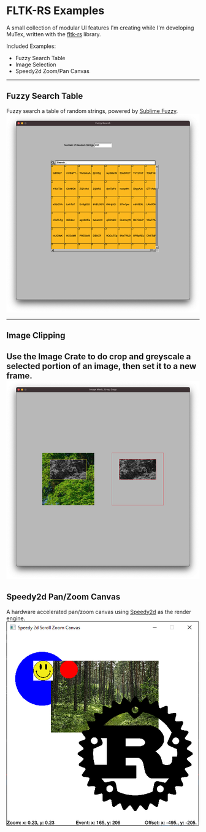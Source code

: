 # FLTK-RS Examples 
A small collection of modular UI features I'm creating while I'm developing MuTex, written with the [fltk-rs](https://github.com/MoAlyousef/fltk-rs) library.

Included Examples:
- Fuzzy Search Table
- Image Selection
- Speedy2d Zoom/Pan Canvas
---
## Fuzzy Search Table
Fuzzy search a table of random strings, powered by [Sublime Fuzzy](https://crates.io/crates/sublime_fuzzy).
![Fuzzy Search](./images/fuzzy_search.png)

---
## Image Clipping
Use the Image Crate to do crop and greyscale a selected portion of an image, then set it to a new frame. 
![Fuzzy Search](./images/image_select.png)
---
## Speedy2d Pan/Zoom Canvas
A hardware accelerated pan/zoom canvas using [Speedy2d](https://github.com/QuantumBadger/Speedy2D) as the render engine. 
![Speedy2d Canvas](./images/Speedy_2d_Pan_Zoom_Canvas.png)
<!-- ![Speedy2d Canvas](./images/Speedy_2d_Pan_Zoom_Canvas.png) -->


